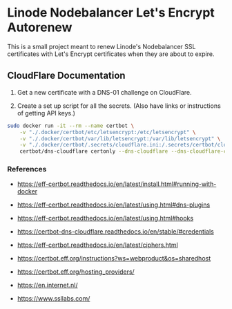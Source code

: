 # Linode Nodebalancer Let's Encrypt Autorenew

This is a small project meant to renew Linode's Nodebalancer SSL certificates with Let's Encrypt certificates when they are about to expire.


## CloudFlare Documentation





1. Get a new certificate with a DNS-01 challenge on CloudFlare.


2. Create a set up script for all the secrets. (Also have links or instructions of getting API keys.)

```BASH
sudo docker run -it --rm --name certbot \
    -v "./.docker/certbot/etc/letsencrypt:/etc/letsencrypt" \
    -v "./.docker/certbot/var/lib/letsencrypt:/var/lib/letsencrypt" \
    -v "./.docker/certbot/.secrets/cloudflare.ini:/.secrets/certbot/cloudflare.ini" \
    certbot/dns-cloudflare certonly --dns-cloudflare --dns-cloudflare-credentials /.secrets/certbot/cloudflare.ini --dns-cloudflare-propagation-seconds 60 -d opdie.net -m gideon@mortolio.com -v -n --test-cert --agree-tos
```


### References
- https://eff-certbot.readthedocs.io/en/latest/install.html#running-with-docker
- https://eff-certbot.readthedocs.io/en/latest/using.html#dns-plugins
- https://eff-certbot.readthedocs.io/en/latest/using.html#hooks
- https://certbot-dns-cloudflare.readthedocs.io/en/stable/#credentials

- https://eff-certbot.readthedocs.io/en/latest/ciphers.html

- https://certbot.eff.org/instructions?ws=webproduct&os=sharedhost
- https://certbot.eff.org/hosting_providers/

- https://en.internet.nl/
- https://www.ssllabs.com/